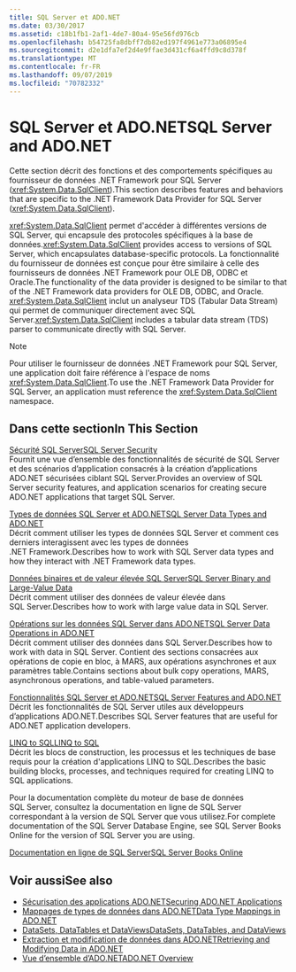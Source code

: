 ```yaml
---
title: SQL Server et ADO.NET
ms.date: 03/30/2017
ms.assetid: c18b1fb1-2af1-4de7-80a4-95e56fd976cb
ms.openlocfilehash: b54725fa8dbff7db82ed197f4961e773a06895e4
ms.sourcegitcommit: d2e1dfa7ef2d4e9ffae3d431cf6a4ffd9c8d378f
ms.translationtype: MT
ms.contentlocale: fr-FR
ms.lasthandoff: 09/07/2019
ms.locfileid: "70782332"
---
```

# <a name="sql-server-and-adonet"></a><span data-ttu-id="e57e9-102">SQL Server et ADO.NET</span><span class="sxs-lookup"><span data-stu-id="e57e9-102">SQL Server and ADO.NET</span></span>
<span data-ttu-id="e57e9-103">Cette section décrit des fonctions et des comportements spécifiques au fournisseur de données .NET Framework pour SQL Server (<xref:System.Data.SqlClient>).</span><span class="sxs-lookup"><span data-stu-id="e57e9-103">This section describes features and behaviors that are specific to the .NET Framework Data Provider for SQL Server (<xref:System.Data.SqlClient>).</span></span>  
  
 <span data-ttu-id="e57e9-104"><xref:System.Data.SqlClient> permet d'accéder à différentes versions de SQL Server, qui encapsule des protocoles spécifiques à la base de données.</span><span class="sxs-lookup"><span data-stu-id="e57e9-104"><xref:System.Data.SqlClient> provides access to versions of SQL Server, which encapsulates database-specific protocols.</span></span> <span data-ttu-id="e57e9-105">La fonctionnalité du fournisseur de données est conçue pour être similaire à celle des fournisseurs de données .NET Framework pour OLE DB, ODBC et Oracle.</span><span class="sxs-lookup"><span data-stu-id="e57e9-105">The functionality of the data provider is designed to be similar to that of the .NET Framework data providers for OLE DB, ODBC, and Oracle.</span></span> <span data-ttu-id="e57e9-106"><xref:System.Data.SqlClient> inclut un analyseur TDS (Tabular Data Stream) qui permet de communiquer directement avec SQL Server.</span><span class="sxs-lookup"><span data-stu-id="e57e9-106"><xref:System.Data.SqlClient> includes a tabular data stream (TDS) parser to communicate directly with SQL Server.</span></span>  
  
> [!NOTE]
> <span data-ttu-id="e57e9-107">Pour utiliser le fournisseur de données .NET Framework pour SQL Server, une application doit faire référence à l'espace de noms <xref:System.Data.SqlClient>.</span><span class="sxs-lookup"><span data-stu-id="e57e9-107">To use the .NET Framework Data Provider for SQL Server, an application must reference the <xref:System.Data.SqlClient> namespace.</span></span>  
  
## <a name="in-this-section"></a><span data-ttu-id="e57e9-108">Dans cette section</span><span class="sxs-lookup"><span data-stu-id="e57e9-108">In This Section</span></span>  
 [<span data-ttu-id="e57e9-109">Sécurité SQL Server</span><span class="sxs-lookup"><span data-stu-id="e57e9-109">SQL Server Security</span></span>](sql-server-security.md)  
 <span data-ttu-id="e57e9-110">Fournit une vue d’ensemble des fonctionnalités de sécurité de SQL Server et des scénarios d’application consacrés à la création d’applications ADO.NET sécurisées ciblant SQL Server.</span><span class="sxs-lookup"><span data-stu-id="e57e9-110">Provides an overview of SQL Server security features, and application scenarios for creating secure ADO.NET applications that target SQL Server.</span></span>  
  
 [<span data-ttu-id="e57e9-111">Types de données SQL Server et ADO.NET</span><span class="sxs-lookup"><span data-stu-id="e57e9-111">SQL Server Data Types and ADO.NET</span></span>](sql-server-data-types.md)  
 <span data-ttu-id="e57e9-112">Décrit comment utiliser les types de données SQL Server et comment ces derniers interagissent avec les types de données .NET Framework.</span><span class="sxs-lookup"><span data-stu-id="e57e9-112">Describes how to work with SQL Server data types and how they interact with .NET Framework data types.</span></span>  
  
 [<span data-ttu-id="e57e9-113">Données binaires et de valeur élevée SQL Server</span><span class="sxs-lookup"><span data-stu-id="e57e9-113">SQL Server Binary and Large-Value Data</span></span>](sql-server-binary-and-large-value-data.md)  
 <span data-ttu-id="e57e9-114">Décrit comment utiliser des données de valeur élevée dans SQL Server.</span><span class="sxs-lookup"><span data-stu-id="e57e9-114">Describes how to work with large value data in SQL Server.</span></span>  
  
 [<span data-ttu-id="e57e9-115">Opérations sur les données SQL Server dans ADO.NET</span><span class="sxs-lookup"><span data-stu-id="e57e9-115">SQL Server Data Operations in ADO.NET</span></span>](sql-server-data-operations.md)  
 <span data-ttu-id="e57e9-116">Décrit comment utiliser des données dans SQL Server.</span><span class="sxs-lookup"><span data-stu-id="e57e9-116">Describes how to work with data in SQL Server.</span></span> <span data-ttu-id="e57e9-117">Contient des sections consacrées aux opérations de copie en bloc, à MARS, aux opérations asynchrones et aux paramètres table.</span><span class="sxs-lookup"><span data-stu-id="e57e9-117">Contains sections about bulk copy operations, MARS, asynchronous operations, and table-valued parameters.</span></span>  
  
 [<span data-ttu-id="e57e9-118">Fonctionnalités SQL Server et ADO.NET</span><span class="sxs-lookup"><span data-stu-id="e57e9-118">SQL Server Features and ADO.NET</span></span>](sql-server-features-and-adonet.md)  
 <span data-ttu-id="e57e9-119">Décrit les fonctionnalités de SQL Server utiles aux développeurs d’applications ADO.NET.</span><span class="sxs-lookup"><span data-stu-id="e57e9-119">Describes SQL Server features that are useful for ADO.NET application developers.</span></span>  
  
 [<span data-ttu-id="e57e9-120">LINQ to SQL</span><span class="sxs-lookup"><span data-stu-id="e57e9-120">LINQ to SQL</span></span>](./linq/index.md)  
 <span data-ttu-id="e57e9-121">Décrit les blocs de construction, les processus et les techniques de base requis pour la création d'applications LINQ to SQL.</span><span class="sxs-lookup"><span data-stu-id="e57e9-121">Describes the basic building blocks, processes, and techniques required for creating LINQ to SQL applications.</span></span>  
  
 <span data-ttu-id="e57e9-122">Pour la documentation complète du moteur de base de données SQL Server, consultez la documentation en ligne de SQL Server correspondant à la version de SQL Server que vous utilisez.</span><span class="sxs-lookup"><span data-stu-id="e57e9-122">For complete documentation of the SQL Server Database Engine, see SQL Server Books Online for the version of SQL Server you are using.</span></span>  
  
 [<span data-ttu-id="e57e9-123">Documentation en ligne de SQL Server</span><span class="sxs-lookup"><span data-stu-id="e57e9-123">SQL Server Books Online</span></span>](/sql/sql-server/sql-server-technical-documentation)  
  
## <a name="see-also"></a><span data-ttu-id="e57e9-124">Voir aussi</span><span class="sxs-lookup"><span data-stu-id="e57e9-124">See also</span></span>

- [<span data-ttu-id="e57e9-125">Sécurisation des applications ADO.NET</span><span class="sxs-lookup"><span data-stu-id="e57e9-125">Securing ADO.NET Applications</span></span>](../securing-ado-net-applications.md)
- [<span data-ttu-id="e57e9-126">Mappages de types de données dans ADO.NET</span><span class="sxs-lookup"><span data-stu-id="e57e9-126">Data Type Mappings in ADO.NET</span></span>](../data-type-mappings-in-ado-net.md)
- [<span data-ttu-id="e57e9-127">DataSets, DataTables et DataViews</span><span class="sxs-lookup"><span data-stu-id="e57e9-127">DataSets, DataTables, and DataViews</span></span>](../dataset-datatable-dataview/index.md)
- [<span data-ttu-id="e57e9-128">Extraction et modification de données dans ADO.NET</span><span class="sxs-lookup"><span data-stu-id="e57e9-128">Retrieving and Modifying Data in ADO.NET</span></span>](../retrieving-and-modifying-data.md)
- [<span data-ttu-id="e57e9-129">Vue d’ensemble d’ADO.NET</span><span class="sxs-lookup"><span data-stu-id="e57e9-129">ADO.NET Overview</span></span>](../ado-net-overview.md)
